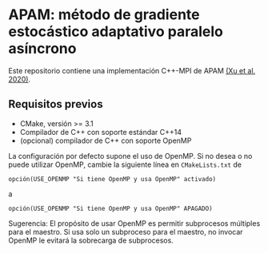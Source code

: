 # APAM: método de gradiente estocástico adaptativo paralelo asíncrono

Este repositorio contiene una implementación C++-MPI de APAM [(Xu et al. 2020)](#Xu2020).


## Requisitos previos

- CMake, versión >= 3.1
- Compilador de C++ con soporte estándar C++14
- (opcional) compilador de C++ con soporte OpenMP

La configuración por defecto supone el uso de OpenMP. Si no desea o no puede utilizar OpenMP, cambie la siguiente línea en `CMakeLists.txt` de

```
opción(USE_OPENMP "Si tiene OpenMP y usa OpenMP" activado)
```

a

```
opción(USE_OPENMP "Si tiene OpenMP y usa OpenMP" APAGADO)
```

Sugerencia: El propósito de usar OpenMP es permitir subprocesos múltiples para el maestro. Si usa solo un subproceso para el maestro, no invocar OpenMP le evitará la sobrecarga de subprocesos.
